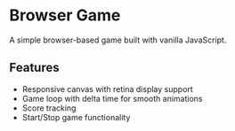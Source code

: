 # Browser Game

A simple browser-based game built with vanilla JavaScript.

## Features

- Responsive canvas with retina display support
- Game loop with delta time for smooth animations
- Score tracking
- Start/Stop game functionality 